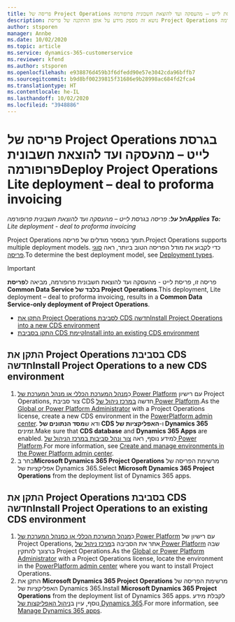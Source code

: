 ```yaml
---
title: פריסה של Project Operations בגרסת לייט – מהעסקה ועד להוצאת חשבונית פרופורמה
description: נושא זה מספק מידע על אופן ההתקנה של פריסת Project Operations בגרסת לייט - מהעסקה ועד להוצאת חשבונית פרופורמה.
author: stsporen
manager: Annbe
ms.date: 10/02/2020
ms.topic: article
ms.service: dynamics-365-customerservice
ms.reviewer: kfend
ms.author: stsporen
ms.openlocfilehash: e938876d459b3f6dfedd90e57e3042cda96bffb7
ms.sourcegitcommit: b9d8bf00239815f31686e9b28998ac684fd2fca4
ms.translationtype: HT
ms.contentlocale: he-IL
ms.lasthandoff: 10/02/2020
ms.locfileid: "3948886"
---
```

# <a name="deploy-project-operations-lite-deployment--deal-to-proforma-invoicing"></a><span data-ttu-id="a7f0e-103">פריסה של Project Operations בגרסת לייט – מהעסקה ועד להוצאת חשבונית פרופורמה</span><span class="sxs-lookup"><span data-stu-id="a7f0e-103">Deploy Project Operations Lite deployment – deal to proforma invoicing</span></span>

<span data-ttu-id="a7f0e-104">_**חל על**: פריסה בגרסת לייט – מהעסקה ועד להוצאת חשבונית פרופורמה_</span><span class="sxs-lookup"><span data-stu-id="a7f0e-104">_**Applies To:** Lite deployment - deal to proforma invoicing_</span></span>

<span data-ttu-id="a7f0e-105">Project Operations תומך במספר מודלים של פריסה.</span><span class="sxs-lookup"><span data-stu-id="a7f0e-105">Project Operations supports multiple deployment models.</span></span> <span data-ttu-id="a7f0e-106">כדי לקבוע את מודל הפריסה הטוב ביותר, ראה [סוגי פריסה](determine-deployment-type.md).</span><span class="sxs-lookup"><span data-stu-id="a7f0e-106">To determine the best deployment model, see [Deployment types](determine-deployment-type.md).</span></span>


> [!IMPORTANT]
> <span data-ttu-id="a7f0e-107">פריסה זו, פריסת לייט - מהעסקה ועד להוצאת חשבונית פרופורמה, מביאה ל**פריסת Common Data Service בלבד של Project Operations**.</span><span class="sxs-lookup"><span data-stu-id="a7f0e-107">This deployment, Lite deployment – deal to proforma invoicing, results in a **Common Data Service-only deployment of Project Operations**.</span></span>

- [<span data-ttu-id="a7f0e-108">התקן את Project Operations לסביבת CDS חדשה</span><span class="sxs-lookup"><span data-stu-id="a7f0e-108">Install Project Operations into a new CDS environment</span></span>](#new)
- [<span data-ttu-id="a7f0e-109">התקן בסביבת CDS קיימת</span><span class="sxs-lookup"><span data-stu-id="a7f0e-109">Install into an existing CDS environment</span></span>](#existing)



## <a name="install-project-operations-to-a-new-cds-environment"></a><a name="new"></a><span data-ttu-id="a7f0e-110">התקן את Project Operations בסביבת CDS חדשה</span><span class="sxs-lookup"><span data-stu-id="a7f0e-110">Install Project Operations to a new CDS environment</span></span>

1. <span data-ttu-id="a7f0e-111">כ[מנהל המערכת הכללי או מנהל המערכת של Power Platform](https://docs.microsoft.com/power-platform/admin/global-service-administrators-can-administer-without-license) עם רישיון Project Operations, צור סביבת CDS חדשה [במרכז ניהול של Power Platform](https://admin.powerplatform.com).</span><span class="sxs-lookup"><span data-stu-id="a7f0e-111">As the [Global or Power Platform Administrator](https://docs.microsoft.com/power-platform/admin/global-service-administrators-can-administer-without-license) with a Project Operations license, create a new CDS environment in the [PowerPlatform admin center](https://admin.powerplatform.com).</span></span> <span data-ttu-id="a7f0e-112">ודא ש**מסד הנתונים של CDS** ו-**‏האפליקציות של Dynamics 365** זמינים.</span><span class="sxs-lookup"><span data-stu-id="a7f0e-112">Make sure that **CDS database** and **Dynamics 365 Apps** are enabled.</span></span> <span data-ttu-id="a7f0e-113">למידע נוסף, ראה [צור ונהל סביבות במרכז הניהול של Power Platform](https://docs.microsoft.com/power-platform/admin/create-environment#create-an-environment-in-the-power-platform-admin-center).</span><span class="sxs-lookup"><span data-stu-id="a7f0e-113">For more information, see [Create and manage environments in the Power Platform admin center](https://docs.microsoft.com/power-platform/admin/create-environment#create-an-environment-in-the-power-platform-admin-center).</span></span>
2. <span data-ttu-id="a7f0e-114">בחר ב**Microsoft Dynamics 365 Project Operations** מרשימת הפריסה של אפליקציות של Dynamics 365.</span><span class="sxs-lookup"><span data-stu-id="a7f0e-114">Select **Microsoft Dynamics 365 Project Operations** from the deployment list of Dynamics 365 apps.</span></span>


## <a name="install-project-operations-to-an-existing-cds-environment"></a><a name="existing"></a><span data-ttu-id="a7f0e-115">התקן את Project Operations בסביבת CDS חדשה</span><span class="sxs-lookup"><span data-stu-id="a7f0e-115">Install Project Operations to an existing CDS environment</span></span>

1. <span data-ttu-id="a7f0e-116">כ[מנהל המערכת הכללי או כמנהל המערכת של Power Platform](https://docs.microsoft.com/power-platform/admin/global-service-administrators-can-administer-without-license) עם רישיון של Project Operations, אתר את הסביבה ב[מרכז ניהול של Power Platform](https://admin.powerplatform.com) שבה ברצונך להתקין Project Operations.</span><span class="sxs-lookup"><span data-stu-id="a7f0e-116">As the [Global or Power Platform Administrator](https://docs.microsoft.com/power-platform/admin/global-service-administrators-can-administer-without-license) with a Project Operations license, locate the environment in the [PowerPlatform admin center](https://admin.powerplatform.com) where you want to install Project Operations.</span></span>
2. <span data-ttu-id="a7f0e-117">התקן את **Microsoft Dynamics 365 Project Operations** מרשימת הפריסה של האפליקציות של Dynamics 365.</span><span class="sxs-lookup"><span data-stu-id="a7f0e-117">Install **Microsoft Dynamics 365 Project Operations** from the deployment list of Dynamics 365 apps.</span></span> <span data-ttu-id="a7f0e-118">לקבלת מידע נוסף, עיין ב[ניהול האפליקצות של Dynamics 365](https://docs.microsoft.com/power-platform/admin/manage-apps).</span><span class="sxs-lookup"><span data-stu-id="a7f0e-118">For more information, see [Manage Dynamics 365 apps](https://docs.microsoft.com/power-platform/admin/manage-apps).</span></span>


